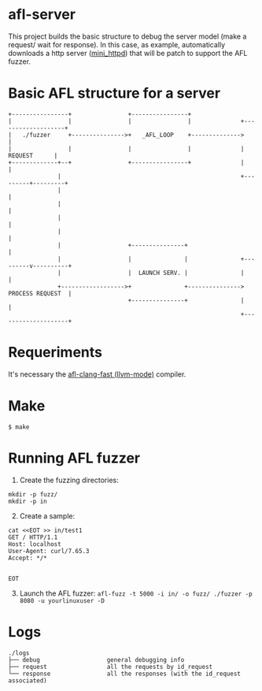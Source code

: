 # afl-server

This project builds the basic structure to debug the server model (make a request/ wait for response). In this case, as example, automatically downloads a http server ([mini_httpd](https://acme.com/software/mini_httpd/)) that will be patch to support the AFL fuzzer.

Basic AFL structure for a server 
=================================
```
+----------------+                +----------------+
|                |                |                |              +-------------------+
|   ./fuzzer     +--------------->+   _AFL_LOOP    +-------------->                   |
|                |                |                |              |      REQUEST      |
+-------------+--+                +----------------+              |                   |
              |                                                   +---------+---------+
              |                                                             |
              |                                                             |
              |                                                             |
              |                                                             |
              |                   +---------------+                         |
              |                   |               |               +---------v----------+
              |                   |  LAUNCH SERV. |               |                    |
              +------------------>+               +--------------->   PROCESS REQUEST  |
                                  +---------------+               |                    |
                                                                  +--------------------+
```
Requeriments 
============

It's necessary the [afl-clang-fast (llvm-mode)](https://github.com/google/AFL/tree/master/llvm_mode) compiler.


Make
====

```$ make ```

Running AFL fuzzer
==================

1. Create the fuzzing directories:
```
mkdir -p fuzz/
mkdir -p in
```
2. Create a sample:
```
cat <<EOT >> in/test1
GET / HTTP/1.1
Host: localhost
User-Agent: curl/7.65.3
Accept: */*


EOT
```
3. Launch the AFL fuzzer:
```afl-fuzz -t 5000 -i in/ -o fuzz/ ./fuzzer -p 8080 -u yourlinuxuser -D```

Logs
====
```
./logs
├── debug                   general debugging info
├── request                 all the requests by id_request
└── response                all the responses (with the id_request associated)
```
